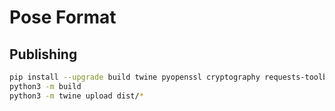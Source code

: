 # Pose Format

## Publishing
```bash
pip install --upgrade build twine pyopenssl cryptography requests-toolbelt
python3 -m build
python3 -m twine upload dist/*
```
